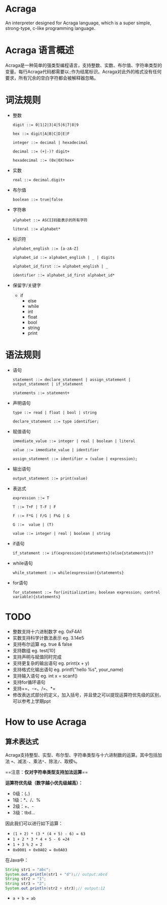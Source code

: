 # Acraga
An interpreter designed for Acraga language, which is a super simple, strong-type, c-like programming language.

# Acraga 语言概述


Acraga是一种简单的强类型编程语言，支持整数、实数、布尔值、字符串类型的变量。每行Acraga代码都需要以`;`作为结尾标识。Acraga对此外的格式没有任何要求，所有冗余的空白字符都会被解释器忽略。


# 词法规则

 - 整数

   `digit ::= 0|1|2|3|4|5|6|7|8|9`

   `hex ::= digit|A|B|C|D|E|F`

   `integer ::= decimal | hexadecimal`

   `decimal ::= (+|-)? digit+`

   `hexadecimal ::= (0x|0X)hex+`  

 - 实数

   `real ::= decimal.digit+`

 - 布尔值

   `boolean ::= true|false`

 - 字符串

   `alphabet ::= ASCII码能表示的所有字符`

   `literal ::= alphabet*`

 - 标识符

    `alphabet_english ::= [a-zA-Z]`

    `alphabet_id ::= alphabet_english | _ | digits`

    `alphabet_id_first ::= alphabet_english | _`

    `identifier ::= alphabet_id_first alphabet_id*`

 - 保留字/关键字
    - if
    	- else
    	- while
    	- int
    	- float
    	- bool
    	- string
    	- print

# 语法规则

 - 语句

    `statement ::= declare_statement | assign_statement | output_statement | if_statement`

    `statements ::= statement+`


 - 声明语句

   `type ::= read | float | bool | string`

   `declare_statement ::= type identifier;`

 - 赋值语句

   `immediate_value ::= integer | real | boolean | literal`

   `value ::= immediate_value | identifier`

   `assign_statement ::= identifier = (value | expression);`

 - 输出语句

   `output_statement ::= print(value)`

 - 表达式

   `expression ::= T`

   `T ::= T+F | T-F | F`

   `F ::= F*G | F/G | F%G | G`

   `G ::=  value | (T)`

   `value ::= integer | real | boolean | string`

 - if语句

   `if_statement ::= if(expression){statements}(else{statements})?`

 - while语句

   `while_statement ::= while(expression){statements}`

- for语句

  `for_statement ::= for(initialization; boolean expression; control variable){statements}`




# TODO

  - 整数支持十六进制数字 eg. 0xF4A1 
  - 实数支持科学计数法表示 eg. 3.14e5
  - 支持布尔运算 eg. true & false
  - 支持数组 eg. test[10]
  - 支持声明与赋值同时完成
  - 支持更复杂的输出语句 eg. print(x + y)
  - 支持格式化输出语句 eg. printf("hello %s", your_name)
  - 支持输入语句 eg. int x = scanf()
  - 支持for循环语句
  - 支持+=、-=、/=、*=
  - 修改表达式部分的定义，加入括号，并且使之可以提现运算符优先级的区别，可以参考上学期ppt





# How to use Acraga

## 算术表达式

Acraga支持整型、实型、布尔型、字符串类型与十六进制数的运算。其中包括加法 `+`、减法`-`、乘法`*`、除法`/`、取模`%`。

==注意：**仅对字符串类型支持加法运算**==

**运算符优先级（数字越小优先级越高）：**

- 0级：(、)
- 1级：*、/、%
- 2级：+、-
- 3级：tbd...

因此我们可以进行如下运算：

- `(1 + 2) * (3 * (4 + 5) - 6) = 63`
- `1 + 2 * 3 * 4 + 5 - 6 =24`
- `1 + 3 % 2 = 2`
- `0x0001 + 0x0A02 = 0x0A03`

在Java中：

```java
String str1 = "abc";
System.out.println(str1 + "d");// output:abcd
String str2 = "1";
String str3 = "2";
System.out.println(str2 + str3);// output:12
```

- `a + b = ab`